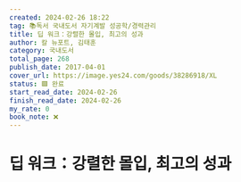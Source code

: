 ```yaml
---
created: 2024-02-26 18:22
tag: 📚독서 국내도서 자기계발 성공학/경력관리
title: 딥 워크：강렬한 몰입, 최고의 성과
author: 칼 뉴포트, 김태훈
category: 국내도서
total_page: 268
publish_date: 2017-04-01
cover_url: https://image.yes24.com/goods/38286918/XL
status: 🟩 완료
start_read_date: 2024-02-26
finish_read_date: 2024-02-26
my_rate: 0
book_note: ❌
---
```


# 딥 워크：강렬한 몰입, 최고의 성과

